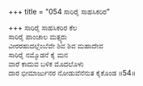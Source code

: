 +++
title = "054 ಸಾರಿರೈ ಸಾಹಸಿಕರಿರ"

+++
ಸಾರಿರೈ ಸಾಹಸಿಕರಿರ ಕೆಲ  
ಸಾರಿರೈ ಪಾಂಚಾಲ ಮತ್ಸ್ಯರು  
ವೀರರಹುದಲ್ಲೆಂಬೆವೇ ಶಿವ ಶಿವ ಮಹಾದೇವ  
ಸಾರಿರೈ ನಮ್ಮೊಡನೆ ಕೈ ಮನ  
ವಾರೆ ಕಾದುವ ಬಳಿಕ ಮೊದಲೊಳು  
ದಾರ ಭೀಮಾರ್ಜುನರ ನೋಡುವೆನೆನುತ ಕೈಕೊಂಡ    ॥54॥